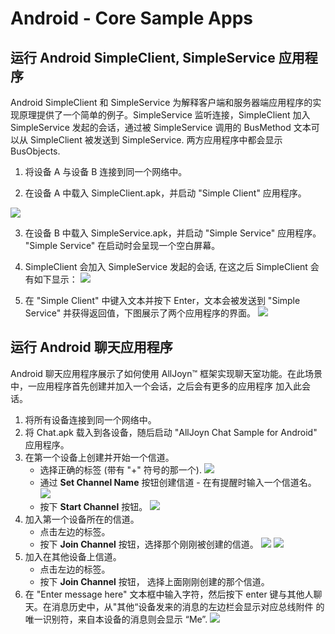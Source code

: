 # Android - Core Sample Apps

## 运行 Android SimpleClient, SimpleService 应用程序

Android SimpleClient 和 SimpleService 为解释客户端和服务器端应用程序的实现原理提供了一个简单的例子。SimpleService 监听连接，SimpleClient 加入 SimpleService 发起的会话，通过被 SimpleService 调用的 BusMethod 文本可以从 SimpleClient 被发送到 SimpleService. 两方应用程序中都会显示 BusObjects.


1. 将设备 A 与设备 B 连接到同一个网络中。

2. 在设备 A 中载入 SimpleClient.apk，并启动 "Simple Client" 应用程序。 

  ![][1.SimpleClientWaitingForSimpleService]

3. 在设备 B 中载入 SimpleService.apk，并启动 "Simple Service" 应用程序。 "Simple Service" 在启动时会呈现一个空白屏幕。
4. SimpleClient 会加入 SimpleService 发起的会话, 在这之后 SimpleClient 会有如下显示：
  ![][2.SimpleClientConnected]

5. 在 "Simple Client" 中键入文本并按下 Enter，文本会被发送到 "Simple Service" 并获得返回值，下图展示了两个应用程序的界面。
  ![][3.SimpleClientSentAndReceivedMessage]

## 运行 Android 聊天应用程序

Android 聊天应用程序展示了如何使用 AllJoyn&trade; 框架实现聊天室功能。在此场景中，一应用程序首先创建并加入一个会话，之后会有更多的应用程序
加入此会话。


1. 将所有设备连接到同一个网络中。
2. 将 Chat.apk 载入到各设备，随后启动 "AllJoyn Chat Sample for Android" 应用程序。
3. 在第一个设备上创建并开始一个信道。
      * 选择正确的标签 (带有 "+" 符号的那一个).
  ![][1.SetUpChannel]
      * 通过 **Set Channel Name** 按钮创建信道 - 在有提醒时输入一个信道名。
  ![][2.SetChannelName]
      * 按下 **Start Channel** 按钮。
  ![][3.StartChannel]
4. 加入第一个设备所在的信道。
      * 点击左边的标签。
      * 按下 **Join Channel** 按钮，选择那个刚刚被创建的信道。
  ![][4.ChooseChannelToJoin]
  ![][5.ChannelJoined]
5. 加入在其他设备上信道。
      * 点击左边的标签。
      * 按下 **Join Channel** 按钮， 选择上面刚刚创建的那个信道。
6. 在 "Enter message here" 文本框中输入字符，然后按下 enter 键与其他人聊天。在消息历史中，从"其他“设备发来的消息的左边栏会显示对应总线附件 的唯一识别符，来自本设备的消息则会显示 “Me”.
  ![][6.SendMessages]



[1.SimpleClientWaitingForSimpleService]: /files/develop/run-sample-apps/android-simple-sample/1.SimpleClientWaitingForSimpleService.png
[2.SimpleClientConnected]: /files/develop/run-sample-apps/android-simple-sample/2.SimpleClientConnected.png
[3.SimpleClientSentAndReceivedMessage]: /files/develop/run-sample-apps/android-simple-sample/3.SimpleClientSentAndReceivedMessage.png

[1.SetUpChannel]: /files/develop/run-sample-apps/android-chat-sample/1.SetUpChannel.png
[2.SetChannelName]: /files/develop/run-sample-apps/android-chat-sample/2.SetChannelName.png
[3.StartChannel]: /files/develop/run-sample-apps/android-chat-sample/3.StartChannel.png
[4.ChooseChannelToJoin]: /files/develop/run-sample-apps/android-chat-sample/4.ChooseChannelToJoin.png
[5.ChannelJoined]: /files/develop/run-sample-apps/android-chat-sample/5.ChannelJoined.png
[6.SendMessages]: /files/develop/run-sample-apps/android-chat-sample/6.SendMessages.png
